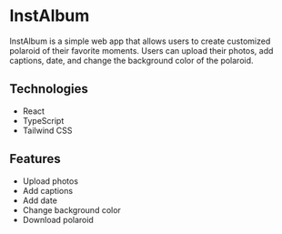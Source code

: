 # InstAlbum

InstAlbum is a simple web app that allows users to create customized polaroid of their favorite moments. Users can upload their photos, add captions, date, and change the background color of the polaroid.

## Technologies
- React
- TypeScript
- Tailwind CSS

## Features

- Upload photos
- Add captions
- Add date
- Change background color
- Download polaroid
